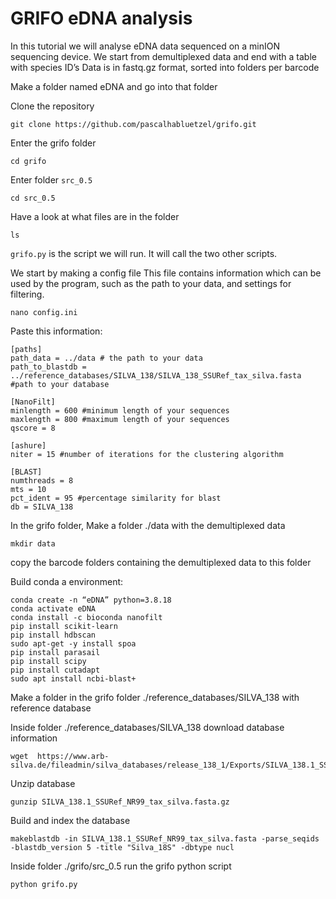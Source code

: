 # GRIFO eDNA analysis 
In this tutorial we will analyse eDNA data sequenced on a minION sequencing device.
We start from demultiplexed data and end with a table with species ID’s
Data is in fastq.gz format, sorted into folders per barcode

Make a folder named eDNA and go into that folder

Clone the repository

```
git clone https://github.com/pascalhabluetzel/grifo.git
```

Enter the grifo folder

```
cd grifo 
```

Enter folder `src_0.5`

```
cd src_0.5 
```

Have a look at what files are in the folder

```
ls
```
 
`grifo.py` is the script we will run. It will call the two other scripts.

We start by making a config file
This file contains information which can be used by the program, such as the path to your data, and settings for filtering.

```
nano config.ini
```

Paste this information:
```
[paths]
path_data = ../data # the path to your data
path_to_blastdb = ../reference_databases/SILVA_138/SILVA_138_SSURef_tax_silva.fasta #path to your database

[NanoFilt]
minlength = 600 #minimum length of your sequences
maxlength = 800 #maximum length of your sequences
qscore = 8

[ashure]
niter = 15 #number of iterations for the clustering algorithm

[BLAST]
numthreads = 8
mts = 10
pct_ident = 95 #percentage similarity for blast
db = SILVA_138
```


In the grifo folder, Make a folder ./data with the demultiplexed data

```
mkdir data
```

copy the barcode folders containing the demultiplexed data to this folder

Build conda a environment:

```
conda create -n “eDNA” python=3.8.18
conda activate eDNA
conda install -c bioconda nanofilt
pip install scikit-learn
pip install hdbscan
sudo apt-get -y install spoa       	
pip install parasail
pip install scipy
pip install cutadapt
sudo apt install ncbi-blast+
```

Make a folder in the grifo folder  ./reference_databases/SILVA_138 with reference database

Inside folder ./reference_databases/SILVA_138  download database information

```
wget  https://www.arb-silva.de/fileadmin/silva_databases/release_138_1/Exports/SILVA_138.1_SSURef_NR99_tax_silva.fasta.gz
```
Unzip database 

```
gunzip SILVA_138.1_SSURef_NR99_tax_silva.fasta.gz
```
Build and index the database


```
makeblastdb -in SILVA_138.1_SSURef_NR99_tax_silva.fasta -parse_seqids -blastdb_version 5 -title "Silva_18S" -dbtype nucl 
```      

Inside folder ./grifo/src_0.5 run the grifo python script


```
python grifo.py
```
